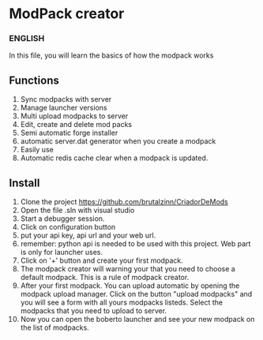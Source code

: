 # ModPack creator

### ENGLISH

In this file, you will learn the basics of how the modpack works

## Functions

1. Sync modpacks with server
2. Manage launcher versions
3. Multi upload modpacks to server
4. Edit, create and delete mod packs
5. Semi automatic forge installer
6. automatic server.dat generator when you create a modpack
7. Easily use
8. Automatic redis cache clear when a modpack is updated.

## Install

1. Clone the project https://github.com/brutalzinn/CriadorDeMods
2. Open the file .sln with visual studio
3. Start a debugger session.
4. Click on configuration button
5. put your api key, api url and your web url.
6. remember: python api is needed to be used with this project. Web part is only for launcher uses.
7. Click on '+' button and create your first modpack.
8. The modpack creator will warning your that you need to choose a default modpack. This is a rule of modpack creator.
9. After your first modpack. You can upload automatic by opening the modpack upload manager. Click on the button "upload modpacks" and you will see a form with all yours modpacks listeds. Select the modpacks that you need to upload to server.
10. Now you can open the boberto launcher and see your new modpack on the list of modpacks.
